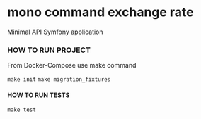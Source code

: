 mono command exchange rate
=============
Minimal API Symfony application

### HOW TO RUN PROJECT

From Docker-Compose use make command

```make init```
```make migration_fixtures```

#### HOW TO RUN TESTS
```make test```
